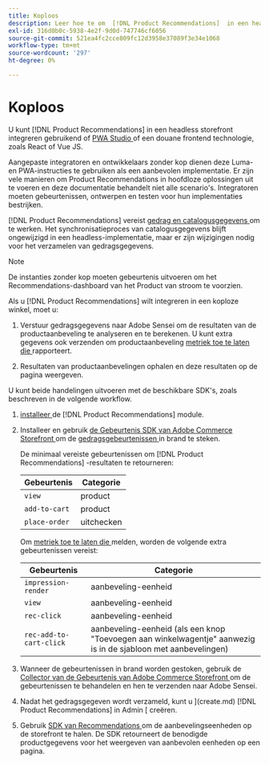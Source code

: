 ```yaml
---
title: Koploos
description: Leer hoe te om  [!DNL Product Recommendations]  in een headless winkel te integreren.
exl-id: 316d0b0c-5938-4e2f-9d0d-747746cf6056
source-git-commit: 521ea4fc2cce809fc12d3958e37089f3e34e1068
workflow-type: tm+mt
source-wordcount: '297'
ht-degree: 0%

---
```


# Koploos

U kunt [!DNL Product Recommendations] in een headless storefront integreren gebruikend of [ PWA Studio ](https://developer.adobe.com/commerce/pwa-studio/) of een douane frontend technologie, zoals React of Vue JS.

Aangepaste integratoren en ontwikkelaars zonder kop dienen deze Luma- en PWA-instructies te gebruiken als een aanbevolen implementatie. Er zijn vele manieren om Product Recommendations in hoofdloze oplossingen uit te voeren en deze documentatie behandelt niet alle scenario&#39;s. Integratoren moeten gebeurtenissen, ontwerpen en testen voor hun implementaties bestrijken.

[!DNL Product Recommendations] vereist [ gedrag en catalogusgegevens ](https://experienceleague.adobe.com/docs/commerce-merchant-services/product-recommendations/developer/development-overview.html) om te werken. Het synchronisatieproces van catalogusgegevens blijft ongewijzigd in een headless-implementatie, maar er zijn wijzigingen nodig voor het verzamelen van gedragsgegevens.

>[!NOTE]
>
>De instanties zonder kop moeten gebeurtenis uitvoeren om het Recommendations-dashboard van het Product van stroom te voorzien.

Als u [!DNL Product Recommendations] wilt integreren in een koploze winkel, moet u:

1. Verstuur gedragsgegevens naar Adobe Sensei om de resultaten van de productaanbeveling te analyseren en te berekenen. U kunt extra gegevens ook verzenden om productaanbeveling [ metriek toe te laten die ](workspace.md) rapporteert.

1. Resultaten van productaanbevelingen ophalen en deze resultaten op de pagina weergeven.

U kunt beide handelingen uitvoeren met de beschikbare SDK&#39;s, zoals beschreven in de volgende workflow.

1. [ installeer ](install-configure.md) de [!DNL Product Recommendations] module.

1. Installeer en gebruik [ de Gebeurtenis SDK van Adobe Commerce Storefront ](https://developer.adobe.com/commerce/services/shared-services/storefront-events/sdk/) om de [ gedragsgebeurtenissen ](https://experienceleague.adobe.com/docs/commerce-merchant-services/product-recommendations/developer/events.html) in brand te steken.

   De minimaal vereiste gebeurtenissen om [!DNL Product Recommendations] -resultaten te retourneren:

   | Gebeurtenis | Categorie |
   |--- | ---|
   | `view` | product |
   | `add-to-cart` | product |
   | `place-order` | uitchecken |

   Om [ metriek toe te laten die ](workspace.md) melden, worden de volgende extra gebeurtenissen vereist:

   | Gebeurtenis | Categorie |
   |--- | ---|
   | `impression-render` | aanbeveling-eenheid |
   | `view` | aanbeveling-eenheid |
   | `rec-click` | aanbeveling-eenheid |
   | `rec-add-to-cart-click` | aanbeveling-eenheid (als een knop &quot;Toevoegen aan winkelwagentje&quot; aanwezig is in de sjabloon met aanbevelingen) |

1. Wanneer de gebeurtenissen in brand worden gestoken, gebruik de [ Collector van de Gebeurtenis van Adobe Commerce Storefront ](https://developer.adobe.com/commerce/services/shared-services/storefront-events/collector/) om de gebeurtenissen te behandelen en hen te verzenden naar Adobe Sensei.

1. Nadat het gedragsgegeven wordt verzameld, kunt u ](create.md) [!DNL Product Recommendations] in Admin [ creëren.

1. Gebruik [ SDK van Recommendations ](https://developer.adobe.com/commerce/services/product-recommendations/) om de aanbevelingseenheden op de storefront te halen. De SDK retourneert de benodigde productgegevens voor het weergeven van aanbevolen eenheden op een pagina.
